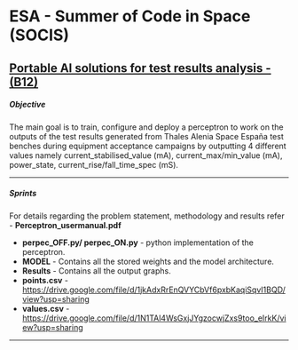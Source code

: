 # ESA - Summer of Code in Space (SOCIS)
## [Portable AI solutions for test results analysis - (B12)](https://socis.esa.int/projects/)



##### Objective

The main goal is to train, configure and deploy a perceptron to work on the outputs of the test results generated from Thales Alenia Space España test benches during equipment acceptance campaigns by outputting 4 different values namely current_stabilised_value (mA), current_max/min_value (mA), power_state, current_rise/fall_time_spec (mS).


---

##### Sprints

For details regarding the problem statement, methodology and results refer - **Perceptron_usermanual.pdf**
 

  * **perpec_OFF.py/ perpec_ON.py** - python implementation of the perceptron.
  * **MODEL** - Contains all the stored weights and the model architecture.
  * **Results** - Contains all the output graphs.
  * **points.csv** - https://drive.google.com/file/d/1jkAdxRrEnQVYCbVf6pxbKaqiSqvI1BQD/view?usp=sharing
  * **values.csv** - https://drive.google.com/file/d/1N1TAl4WsGxjJYgzocwjZxs9too_eIrkK/view?usp=sharing
    
---
